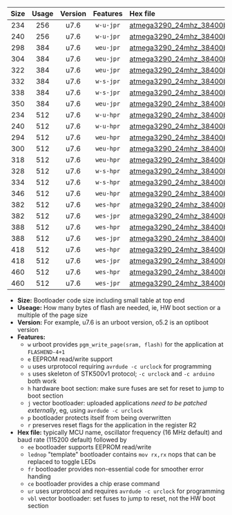|Size|Usage|Version|Features|Hex file|
|:-:|:-:|:-:|:-:|:--|
|234|256|u7.6|`w-u-jpr`|[atmega3290_24mhz_38400bps_ur_vbl.hex](https://raw.githubusercontent.com/stefanrueger/urboot/main/atmega3290_24mhz_38400bps_ur_vbl.hex)|
|240|256|u7.6|`w-u-jpr`|[atmega3290_24mhz_38400bps_lednop_ur_vbl.hex](https://raw.githubusercontent.com/stefanrueger/urboot/main/atmega3290_24mhz_38400bps_lednop_ur_vbl.hex)|
|298|384|u7.6|`weu-jpr`|[atmega3290_24mhz_38400bps_ee_ur_vbl.hex](https://raw.githubusercontent.com/stefanrueger/urboot/main/atmega3290_24mhz_38400bps_ee_ur_vbl.hex)|
|304|384|u7.6|`weu-jpr`|[atmega3290_24mhz_38400bps_ee_lednop_ur_vbl.hex](https://raw.githubusercontent.com/stefanrueger/urboot/main/atmega3290_24mhz_38400bps_ee_lednop_ur_vbl.hex)|
|322|384|u7.6|`weu-jpr`|[atmega3290_24mhz_38400bps_ee_lednop_fr_ur_vbl.hex](https://raw.githubusercontent.com/stefanrueger/urboot/main/atmega3290_24mhz_38400bps_ee_lednop_fr_ur_vbl.hex)|
|332|384|u7.6|`w-s-jpr`|[atmega3290_24mhz_38400bps_vbl.hex](https://raw.githubusercontent.com/stefanrueger/urboot/main/atmega3290_24mhz_38400bps_vbl.hex)|
|338|384|u7.6|`w-s-jpr`|[atmega3290_24mhz_38400bps_lednop_vbl.hex](https://raw.githubusercontent.com/stefanrueger/urboot/main/atmega3290_24mhz_38400bps_lednop_vbl.hex)|
|350|384|u7.6|`weu-jpr`|[atmega3290_24mhz_38400bps_ee_lednop_fr_ce_ur_vbl.hex](https://raw.githubusercontent.com/stefanrueger/urboot/main/atmega3290_24mhz_38400bps_ee_lednop_fr_ce_ur_vbl.hex)|
|234|512|u7.6|`w-u-hpr`|[atmega3290_24mhz_38400bps_ur.hex](https://raw.githubusercontent.com/stefanrueger/urboot/main/atmega3290_24mhz_38400bps_ur.hex)|
|240|512|u7.6|`w-u-hpr`|[atmega3290_24mhz_38400bps_lednop_ur.hex](https://raw.githubusercontent.com/stefanrueger/urboot/main/atmega3290_24mhz_38400bps_lednop_ur.hex)|
|294|512|u7.6|`weu-hpr`|[atmega3290_24mhz_38400bps_ee_ur.hex](https://raw.githubusercontent.com/stefanrueger/urboot/main/atmega3290_24mhz_38400bps_ee_ur.hex)|
|300|512|u7.6|`weu-hpr`|[atmega3290_24mhz_38400bps_ee_lednop_ur.hex](https://raw.githubusercontent.com/stefanrueger/urboot/main/atmega3290_24mhz_38400bps_ee_lednop_ur.hex)|
|318|512|u7.6|`weu-hpr`|[atmega3290_24mhz_38400bps_ee_lednop_fr_ur.hex](https://raw.githubusercontent.com/stefanrueger/urboot/main/atmega3290_24mhz_38400bps_ee_lednop_fr_ur.hex)|
|328|512|u7.6|`w-s-hpr`|[atmega3290_24mhz_38400bps.hex](https://raw.githubusercontent.com/stefanrueger/urboot/main/atmega3290_24mhz_38400bps.hex)|
|334|512|u7.6|`w-s-hpr`|[atmega3290_24mhz_38400bps_lednop.hex](https://raw.githubusercontent.com/stefanrueger/urboot/main/atmega3290_24mhz_38400bps_lednop.hex)|
|346|512|u7.6|`weu-hpr`|[atmega3290_24mhz_38400bps_ee_lednop_fr_ce_ur.hex](https://raw.githubusercontent.com/stefanrueger/urboot/main/atmega3290_24mhz_38400bps_ee_lednop_fr_ce_ur.hex)|
|382|512|u7.6|`wes-hpr`|[atmega3290_24mhz_38400bps_ee.hex](https://raw.githubusercontent.com/stefanrueger/urboot/main/atmega3290_24mhz_38400bps_ee.hex)|
|382|512|u7.6|`wes-jpr`|[atmega3290_24mhz_38400bps_ee_vbl.hex](https://raw.githubusercontent.com/stefanrueger/urboot/main/atmega3290_24mhz_38400bps_ee_vbl.hex)|
|388|512|u7.6|`wes-hpr`|[atmega3290_24mhz_38400bps_ee_lednop.hex](https://raw.githubusercontent.com/stefanrueger/urboot/main/atmega3290_24mhz_38400bps_ee_lednop.hex)|
|388|512|u7.6|`wes-jpr`|[atmega3290_24mhz_38400bps_ee_lednop_vbl.hex](https://raw.githubusercontent.com/stefanrueger/urboot/main/atmega3290_24mhz_38400bps_ee_lednop_vbl.hex)|
|418|512|u7.6|`wes-hpr`|[atmega3290_24mhz_38400bps_ee_lednop_fr.hex](https://raw.githubusercontent.com/stefanrueger/urboot/main/atmega3290_24mhz_38400bps_ee_lednop_fr.hex)|
|418|512|u7.6|`wes-jpr`|[atmega3290_24mhz_38400bps_ee_lednop_fr_vbl.hex](https://raw.githubusercontent.com/stefanrueger/urboot/main/atmega3290_24mhz_38400bps_ee_lednop_fr_vbl.hex)|
|460|512|u7.6|`wes-hpr`|[atmega3290_24mhz_38400bps_ee_lednop_fr_ce.hex](https://raw.githubusercontent.com/stefanrueger/urboot/main/atmega3290_24mhz_38400bps_ee_lednop_fr_ce.hex)|
|460|512|u7.6|`wes-jpr`|[atmega3290_24mhz_38400bps_ee_lednop_fr_ce_vbl.hex](https://raw.githubusercontent.com/stefanrueger/urboot/main/atmega3290_24mhz_38400bps_ee_lednop_fr_ce_vbl.hex)|

- **Size:** Bootloader code size including small table at top end
- **Useage:** How many bytes of flash are needed, ie, HW boot section or a multiple of the page size
- **Version:** For example, u7.6 is an urboot version, o5.2 is an optiboot version
- **Features:**
  + `w` urboot provides `pgm_write_page(sram, flash)` for the application at `FLASHEND-4+1`
  + `e` EEPROM read/write support
  + `u` uses urprotocol requiring `avrdude -c urclock` for programming
  + `s` uses skeleton of STK500v1 protocol; `-c urclock` and `-c arduino` both work
  + `h` hardware boot section: make sure fuses are set for reset to jump to boot section
  + `j` vector bootloader: uploaded applications *need to be patched externally*, eg, using `avrdude -c urclock`
  + `p` bootloader protects itself from being overwritten
  + `r` preserves reset flags for the application in the register R2
- **Hex file:** typically MCU name, oscillator frequency (16 MHz default) and baud rate (115200 default) followed by
  + `ee` bootloader supports EEPROM read/write
  + `lednop` "template" bootloader contains `mov rx,rx` nops that can be replaced to toggle LEDs
  + `fr` bootloader provides non-essential code for smoother error handing
  + `ce` bootloader provides a chip erase command
  + `ur` uses urprotocol and requires `avrdude -c urclock` for programming
  + `vbl` vector bootloader: set fuses to jump to reset, not the HW boot section
